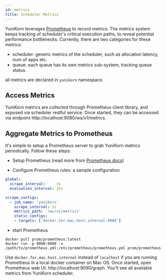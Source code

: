 ```yaml
---
id: metrics
title: Scheduler Metrics
---
```


<!--
Licensed to the Apache Software Foundation (ASF) under one
or more contributor license agreements.  See the NOTICE file
distributed with this work for additional information
regarding copyright ownership.  The ASF licenses this file
to you under the Apache License, Version 2.0 (the
"License"); you may not use this file except in compliance
with the License.  You may obtain a copy of the License at

  http://www.apache.org/licenses/LICENSE-2.0

Unless required by applicable law or agreed to in writing,
software distributed under the License is distributed on an
"AS IS" BASIS, WITHOUT WARRANTIES OR CONDITIONS OF ANY
KIND, either express or implied.  See the License for the
specific language governing permissions and limitations
under the License.
-->

YuniKorn leverages [Prometheus](https://prometheus.io/) to record metrics. The metrics system keeps tracking of
scheduler's critical execution paths, to reveal potential performance bottlenecks. Currently, there are two categories
for these metrics:

- scheduler: generic metrics of the scheduler, such as allocation latency, num of apps etc.
- queue: each queue has its own metrics sub-system, tracking queue status.

all metrics are declared in `yunikorn` namespace.

## Access Metrics

YuniKorn metrics are collected through Prometheus client library, and exposed via scheduler restful service.
Once started, they can be accessed via endpoint http://localhost:9080/ws/v1/metrics.

## Aggregate Metrics to Prometheus

It's simple to setup a Prometheus server to grab YuniKorn metrics periodically. Follow these steps:

- Setup Prometheus (read more from [Prometheus docs](https://prometheus.io/docs/prometheus/latest/installation/))

- Configure Prometheus rules: a sample configuration 

```yaml
global:
  scrape_interval:     3s
  evaluation_interval: 15s

scrape_configs:
  - job_name: 'yunikorn'
    scrape_interval: 1s
    metrics_path: '/ws/v1/metrics'
    static_configs:
    - targets: ['docker.for.mac.host.internal:9080']
```

- start Prometheus

```shell script
docker pull prom/prometheus:latest
docker run -p 9090:9090 -v /path/to/prometheus.yml:/etc/prometheus/prometheus.yml prom/prometheus
```

Use `docker.for.mac.host.internal` instead of `localhost` if you are running Prometheus in a local docker container
on Mac OS. Once started, open Prometheus web UI: http://localhost:9090/graph. You'll see all available metrics from
YuniKorn scheduler.

